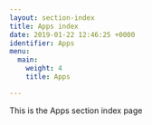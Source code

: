 ```yaml
---
layout: section-index
title: Apps index
date: 2019-01-22 12:46:25 +0000
identifier: Apps
menu:
  main:
    weight: 4
    title: Apps

---
```

This is the Apps section index page